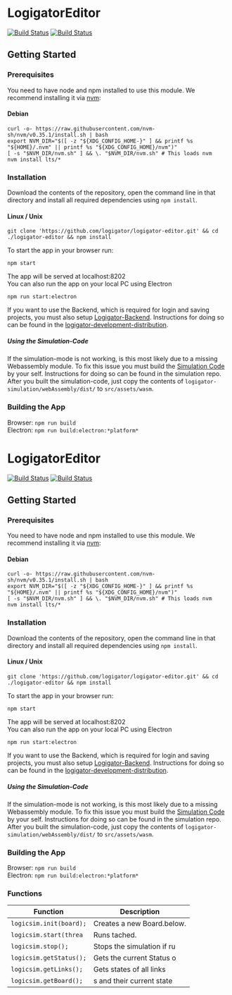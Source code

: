 # LogigatorEditor
[![Build Status](https://travis-ci.org/logigator/logigator-editor.svg?branch=master)](https://travis-ci.org/logigator/logigator-editor)
[![Build Status](https://travis-ci.org/logigator/logigator-editor.svg?branch=development)](https://travis-ci.org/logigator/logigator-editor)

## Getting Started 
### Prerequisites
You need to have node and npm installed to use this module. We recommend installing it via [nvm](https://github.com/nvm-sh/nvm):

#### Debian
```shell
curl -o- https://raw.githubusercontent.com/nvm-sh/nvm/v0.35.1/install.sh | bash
export NVM_DIR="$([ -z "${XDG_CONFIG_HOME-}" ] && printf %s "${HOME}/.nvm" || printf %s "${XDG_CONFIG_HOME}/nvm")"
[ -s "$NVM_DIR/nvm.sh" ] && \. "$NVM_DIR/nvm.sh" # This loads nvm
nvm install lts/*
```

### Installation
Download the contents of the repository, open the command line in that directory and install all required dependencies using ```npm install```.
#### Linux / Unix
```shell
git clone 'https://github.com/logigator/logigator-editor.git' && cd ./logigator-editor && npm install
```
To start the app in your browser run:
```
npm start
```
The app will be served at localhost:8202 <br>
You can also run the app on your local PC using Electron
```
npm run start:electron
```
If you want to use the Backend, which is required for login and saving projects, 
you must also setup [Logigator-Backend](https://github.com/logigator/logigator-backend). 
Instructions for doing so can be found in the [logigator-development-distribution](https://github.com/logigator/logigator-development-distribution).

##### Using the Simulation-Code
If the simulation-mode is not working, is this most likely due to a missing Webassembly module. 
To fix this issue you must build the [Simulation Code](https://github.com/logigator/logigator-simulation) by your self. 
Instructions for doing so can be found in the simulation repo. 
After you built the simulation-code, just copy the contents of `logigator-simulation/webAssembly/dist/` to `src/assets/wasm`.

### Building the App
Browser: `npm run build`<br>
Electron: `npm run build:electron:*platform*`

# LogigatorEditor
[![Build Status](https://travis-ci.org/logigator/logigator-editor.svg?branch=master)](https://travis-ci.org/logigator/logigator-editor)
[![Build Status](https://travis-ci.org/logigator/logigator-editor.svg?branch=development)](https://travis-ci.org/logigator/logigator-editor)

## Getting Started 
### Prerequisites
You need to have node and npm installed to use this module. We recommend installing it via [nvm](https://github.com/nvm-sh/nvm):

#### Debian
```shell
curl -o- https://raw.githubusercontent.com/nvm-sh/nvm/v0.35.1/install.sh | bash
export NVM_DIR="$([ -z "${XDG_CONFIG_HOME-}" ] && printf %s "${HOME}/.nvm" || printf %s "${XDG_CONFIG_HOME}/nvm")"
[ -s "$NVM_DIR/nvm.sh" ] && \. "$NVM_DIR/nvm.sh" # This loads nvm
nvm install lts/*
```

### Installation
Download the contents of the repository, open the command line in that directory and install all required dependencies using ```npm install```.
#### Linux / Unix
```shell
git clone 'https://github.com/logigator/logigator-editor.git' && cd ./logigator-editor && npm install
```
To start the app in your browser run:
```
npm start
```
The app will be served at localhost:8202 <br>
You can also run the app on your local PC using Electron
```
npm run start:electron
```
If you want to use the Backend, which is required for login and saving projects, 
you must also setup [Logigator-Backend](https://github.com/logigator/logigator-backend). 
Instructions for doing so can be found in the [logigator-development-distribution](https://github.com/logigator/logigator-development-distribution).

##### Using the Simulation-Code
If the simulation-mode is not working, is this most likely due to a missing Webassembly module. 
To fix this issue you must build the [Simulation Code](https://github.com/logigator/logigator-simulation) by your self. 
Instructions for doing so can be found in the simulation repo. 
After you built the simulation-code, just copy the contents of `logigator-simulation/webAssembly/dist/` to `src/assets/wasm`.

### Building the App
Browser: `npm run build`<br>
Electron: `npm run build:electron:*platform*`
### Functions
| Function                | Description                |
| ----------------------- | -------------------------- |
| `logicsim.init(board);` | Creates a new Board.below. |
| `logicsim.start(threa ` | Runs tached.               |
| `logicsim.stop();`      | Stops the simulation if ru |
| `logicsim.getStatus();` | Gets the current Status o  |
| `logicsim.getLinks();`  | Gets states of all links   |
| `logicsim.getBoard();`  | s and their current state  |
